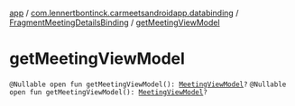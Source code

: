 [app](../../index.md) / [com.lennertbontinck.carmeetsandroidapp.databinding](../index.md) / [FragmentMeetingDetailsBinding](index.md) / [getMeetingViewModel](./get-meeting-view-model.md)

# getMeetingViewModel

`@Nullable open fun getMeetingViewModel(): `[`MeetingViewModel`](../../com.lennertbontinck.carmeetsandroidapp.viewmodels/-meeting-view-model/index.md)`?`
`@Nullable open fun getMeetingViewModel(): `[`MeetingViewModel`](../../com.lennertbontinck.carmeetsandroidapp.viewmodels/-meeting-view-model/index.md)`?`
